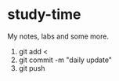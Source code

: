 # study-time
My notes, labs and some more.

1. git add <<new-file or folder>
2. git commit -m "daily update"
3. git push
